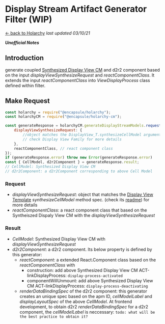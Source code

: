 # Display Stream Artifact Generator Filter (WIP)
[<- back to Holarchy](../README.md)
*last updated 03/10/21*

<!-- reference -->
<!-- external references -->
[arccore filter]: https://encapsule.io/docs/ARCcore/filter
[arccore identifier]: https://encapsule.io/docs/ARCcore/identifier
<!-- core references -->
[ocd]: ../core/observable-controller-data.md
[opc]: ../core/observable-process-controller.md
[apm]: ../core/abstract-process-model.md
[top]: ../core/transition-operator.md
[act]: ../core/controller-action.md
[cp]: ../core/cell-procssor.md
[cm]: ../core/cell-model.md
[cmas]: ../core/cell-model-artifact-space.md
[cmt]: ../core/cell-model-template.md
<!-- holarchy cm: build-in-cell-model reference -->
[ovh]: ../build-in-cell-model/observable-value-helper
[ov]: ../build-in-cell-model/observable-value-family.md
[dv]: ../build-in-cell-model/display-view-family.md
[dsag filter]: ../build-in-cell-model/display-stream-artifact-generator-filter.md
<!-- root reference -->
[top list]: ../transition-operator-apis.md
[act list]: ../controller-action-apis.md
[ipc]: ../inter-process-communication.md

***Unofficial Notes***

## Introduction

generate coupled [Synthesized Display View CM][dv] and d2r2 component based on the input *displayViewSynthesizeRequest* and *reactComponentClass*. 
It extends the input *reactComponentClass* into *ViewDisplayProcess* class defined within filter.

## Make Request
```javascript
const holarchy = require("@encapsule/holarchy");
const holarchyCM = require("@encapsule/holarchy-cm");

const generateResponse = holarchyCM.generateDisplayStreamModels.request({
    displayViewSynthesizeRequest: {
        //object matches the DisplayView_T.synthesizeCellModel arguments
        // check Display View Family for more details
    },
    reactComponentClass, // react component class
});
if (generateResponse.error) throw new Error(generateResponse.error)
const { CellModel, d2r2Component } = generateResponse.result;
// CellModel: Synthesized Display View CM
// d2r2Component: a d2r2Component corresponding to above Cell Model
```

### Request
* *displayViewSynthesizeRequest*: object that matches the [Display View Template][dv] *synthesizeCellModel* method spec. (check its [readme][dv]) for more details
* *reactComponentClass*: a react component class that based on the Syntheiszed Dispaly View CM with the *displayViewSynthesizeRequest*

### Result
* *CellModel*: Synthesized Display View CM with *displayViewSynthesizeRequest*
* *d2r2Component*: a d2r2 component. Its below property is defined by this generator:
    * *reactComponent*: a extended React.Component class based on the *reactComponentClass* with
        * construction: add above Synthesized Display View CM ACT-linkDisplayProcess: `display-process-activated`
        * componentWillUnmount: add above Synthesized Display View CM ACT-linkDisplayProcess: `display-process-deactivating`
    * *renderDataBindingSpec* of the d2r2 component: this generator creates an unique spec based on the apm ID,  *cellModelLabel* and *displayLayoutSpec* of the above *CellModel*.
At frontend development, to obtain d2r2 *renderDataBindingSpec* for a d2r2 component, the *cellModelLabel* is neccessary:
`todo: what will be the best practice to obtain it?`
<!-- 1. synthesize the Displa View CM again
2. get the apmID
2. obtain the spec -->

